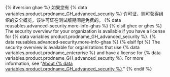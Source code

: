 {% ifversion ghae %}
如果您有 {% data variables.product.prodname_GH_advanced_security %} 许可证，则可获得组织的安全概览，该许可证在测试版期间是免费的。 {% data reusables.advanced-security.more-info-ghas %}
{% elsif ghec or ghes %}
The security overview for your organization is available if you have a license for {% data variables.product.prodname_GH_advanced_security %}. {% data reusables.advanced-security.more-info-ghas %}
{% elsif fpt %}
The security overview is available for organizations that use {% data variables.product.prodname_enterprise %} and have a license for {% data variables.product.prodname_GH_advanced_security %}. For more information, see "[About {% data variables.product.prodname_GH_advanced_security %}](/get-started/learning-about-github/about-github-advanced-security)." {% endif %}
